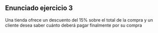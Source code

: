 ## Enunciado ejercicio 3

Una tienda ofrece un descuento del 15% sobre el total de la compra y un cliente desea saber cuánto deberá pagar finalmente por su compra
